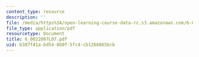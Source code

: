 ```yaml
---
content_type: resource
description: ''
file: /media/https%3A/open-learning-course-data-rc.s3.amazonaws.com/6-002-circuits-and-electronics-spring-2007/b387f41abd54860f5fc4cb1266865bcb_6_0022007L07.pdf
file_type: application/pdf
resourcetype: Document
title: 6_0022007L07.pdf
uid: b387f41a-bd54-860f-5fc4-cb1266865bcb
---
```


